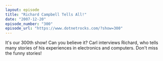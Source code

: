 ```yaml
---
layout: episode
title: "Richard Campbell Tells All!"
date: "2007-12-20"
episode_number: "300"
episode_url: "https://www.dotnetrocks.com/?show=300"
---
```


It's our 300th show! Can you believe it? Carl interviews Richard, who tells many stories of his experiences in electronics and computers. Don't miss the funny stories!
